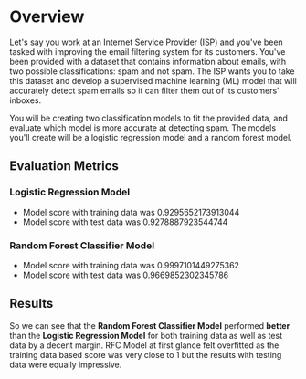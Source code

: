 # Overview
Let's say you work at an Internet Service Provider (ISP) and you've been tasked with improving the email filtering system for its customers. You've been provided with a dataset that contains information about emails, with two possible classifications: spam and not spam. The ISP wants you to take this dataset and develop a supervised machine learning (ML) model that will accurately detect spam emails so it can filter them out of its customers' inboxes.

You will be creating two classification models to fit the provided data, and evaluate which model is more accurate at detecting spam. The models you'll create will be a logistic regression model and a random forest model.

## Evaluation Metrics
### Logistic Regression Model
- Model score with training data was 0.9295652173913044
- Model score with test data was 0.9278887923544744

### Random Forest Classifier Model
- Model score with training data was 0.9997101449275362
- Model score with test data was 0.9669852302345786

## Results
So we can see that the **Random Forest Classifier Model** performed **better** than the **Logistic Regression Model** for both training data as well as test data by a decent margin. RFC Model at first glance felt overfitted as the training data based score was very close to 1 but the results with testing data were equally impressive. 